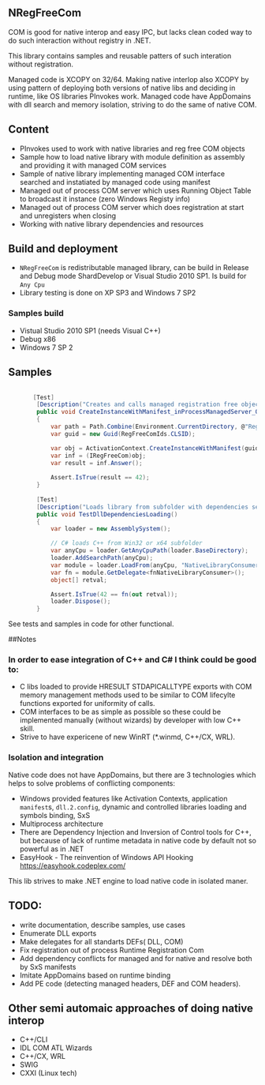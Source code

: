 ## NRegFreeCom

 COM is good for native interop and easy IPC, but lacks clean coded way to do such interaction without registry in .NET.

 This library contains samples and reusable patters of such interation without registration.

 Managed code is XCOPY on 32/64. Making native interlop also XCOPY by using pattern of deploying both versions of native libs and deciding in runtime, like OS libraries PInvokes work.
 Managed code have AppDomains with dll search and memory isolation, striving to do the same of native COM.

## Content
* PInvokes used to work with native libraries and reg free COM objects
* Sample how to load native library with module definition as assembly and providing it with managed COM services
* Sample of native library implementing managed COM interface searched and  instatiated by managed code using manifest
* Managed out of process COM server which uses Running Object Table to broadcast it instance (zero Windows Registy info)
* Managed out of process COM server which does registration at start and unregisters when closing
* Working with native library dependencies and resources

## Build and deployment

* `NRegFreeCom` is redistributable managed library, can be build in Release and Debug mode ShardDevelop or Visual Studio 2010 SP1. Is build for `Any Cpu`
* Library testing is done on XP SP3 and Windows 7 SP2

### Samples build

* Vistual Studio 2010 SP1 (needs Visual C++)
* Debug x86 
* Windows 7 SP 2


## Samples

```csharp

       [Test]
		[Description("Creates and calls managed registration free object")]
        public void CreateInstanceWithManifest_inProcessManagedServer_OK()
        {		    
            var path = Path.Combine(Environment.CurrentDirectory, @"RegFreeCom.Implementations.dll.manifest");
            var guid = new Guid(RegFreeComIds.CLSID);

            var obj = ActivationContext.CreateInstanceWithManifest(guid, path);
            var inf = (IRegFreeCom)obj;
            var result = inf.Answer();
			
            Assert.IsTrue(result == 42);
        }
		
		[Test]
        [Description("Loads library from subfolder with dependencies searched in this subfolder")]
        public void TestDllDependenciesLoading()
        {
            var loader = new AssemblySystem();

            // C# loads C++ from Win32 or x64 subfolder
            var anyCpu = loader.GetAnyCpuPath(loader.BaseDirectory);
            loader.AddSearchPath(anyCpu);
            var module = loader.LoadFrom(anyCpu, "NativeLibraryConsumer.dll");
            var fn = module.GetDelegate<fnNativeLibraryConsumer>();
            object[] retval;

            Assert.IsTrue(42 == fn(out retval));
            loader.Dispose();
        }

```
See tests and samples in code for other functional.

##Notes

### In order to ease integration of C++ and C# I think could be good to:

* C libs loaded to provide HRESULT STDAPICALLTYPE exports with COM memory management methods used to be similar to COM lifecylte functions exported for uniformity of calls. 
* COM interfaces to be as simple as possible so these could be implemented manually (without wizards) by developer with low C++ skill.
* Strive to have expericene of new WinRT (*.winmd, C++/CX, WRL).


### Isolation and integration

 Native code does not have AppDomains, but there are 3 technologies which helps to solve problems of conflicting components:
* Windows provided features like Activation Contexts, application `manifest`s, `dll.2.config`, dynamic and controlled libraries loading and symbols binding, SxS
* Multiprocess architecture
* There are Dependency Injection and Inversion of Control tools for C++, but because of lack of runtime metadata in native code by default not so powerful as in .NET
* EasyHook - The reinvention of Windows API Hooking https://easyhook.codeplex.com/

This lib strives to make .NET engine to load native code in isolated maner.

## TODO:
* write documentation, describe samples, use cases
* Enumerate DLL exports
* Make delegates for all standarts DEFs( DLL, COM)
* Fix registration out of process Runtime Registration Com
* Add dependency conflicts for managed and for native and resolve both by SxS manifests 
* Imitate AppDomains based on runtime binding
* Add PE code (detecting managed headers, DEF and COM headers).

## Other semi automaic approaches of doing native interop

* C++/CLI
* IDL COM ATL Wizards
* C++/CX, WRL
* SWIG
* CXXI (Linux tech)